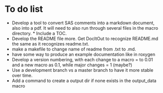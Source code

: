 # To do list #

* Develop a tool to convert SAS comments into a markdown document,
  also into a pdf.  It will need to also run through several files in
  the macro directory.
      * Include a TOC.
* Develop the README file more.  Get DocItOut to recognize README.md
  the same as it recognizes readme.txt.
* make a makefile to change name of readme from .txt to .md.
* have some way to produce an example documentation like in roxygen 
* Develop a version numbering, with each change to a macro = to 0.01
  and a new macro as 0.1, while major changes = 1 (maybe?)
* Use a development branch vs a master branch to have it more stable
  over time.
* Add a command to create a output dir if none exists in the
  output_data macro
